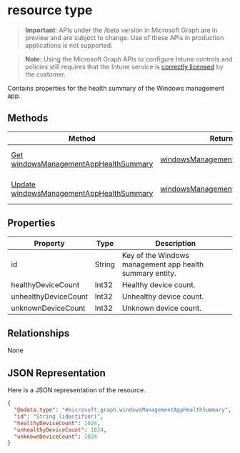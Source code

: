﻿#  resource type

> **Important**: APIs under the /beta version in Microsoft Graph are in preview and are subject to change. Use of these APIs in production applications is not supported.

> **Note:** Using the Microsoft Graph APIs to configure Intune controls and policies still requires that the Intune service is [correctly licensed](https://go.microsoft.com/fwlink/?linkid=839381) by the customer.

Contains properties for the health summary of the Windows management app.
## Methods
|Method|Return Type|Description|
|---|---|---|
|[Get windowsManagementAppHealthSummary](../api/intune_devices_windowsmanagementapphealthsummary_get.md)|[windowsManagementAppHealthSummary](../resources/intune_devices_windowsmanagementapphealthsummary.md)|Read properties and relationships of the [windowsManagementAppHealthSummary](../resources/intune_devices_windowsmanagementapphealthsummary.md) object.|
|[Update windowsManagementAppHealthSummary](../api/intune_devices_windowsmanagementapphealthsummary_update.md)|[windowsManagementAppHealthSummary](../resources/intune_devices_windowsmanagementapphealthsummary.md)|Update the properties of a [windowsManagementAppHealthSummary](../resources/intune_devices_windowsmanagementapphealthsummary.md) object.|

## Properties
|Property|Type|Description|
|---|---|---|
|id|String|Key of the Windows management app health summary entity.|
|healthyDeviceCount|Int32|Healthy device count.|
|unhealthyDeviceCount|Int32|Unhealthy device count.|
|unknownDeviceCount|Int32|Unknown device count.|

## Relationships
None
## JSON Representation
Here is a JSON representation of the resource.
<!-- {
  "blockType": "resource",
  "keyProperty": "id",
  "@odata.type": "microsoft.graph.windowsManagementAppHealthSummary"
}
-->
```json
{
  "@odata.type": "#microsoft.graph.windowsManagementAppHealthSummary",
  "id": "String (identifier)",
  "healthyDeviceCount": 1024,
  "unhealthyDeviceCount": 1024,
  "unknownDeviceCount": 1024
}
```



